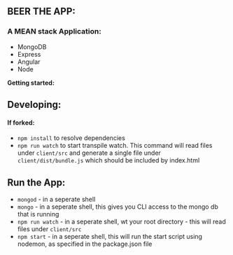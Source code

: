 ## BEER THE APP:

### A MEAN stack Application:

* MongoDB
* Express
* Angular
* Node

**Getting started:**

## Developing:
#### If forked:
* `npm install` to resolve dependencies
* `npm run watch` to start transpile watch. This command will read files under `client/src` 
and generate a single file under `client/dist/bundle.js` which should be included by index.html


## Run the App:
* `mongod` - in a seperate shell
* `mongo` - in a seperate shell, this gives you CLI access to the mongo db that is running
* `npm run watch` - in a seperate shell, wt your root directory - this will read files under `client/src`
* `npm start` - in a seperate shell, this will run the start script using nodemon, as specified in the package.json file







